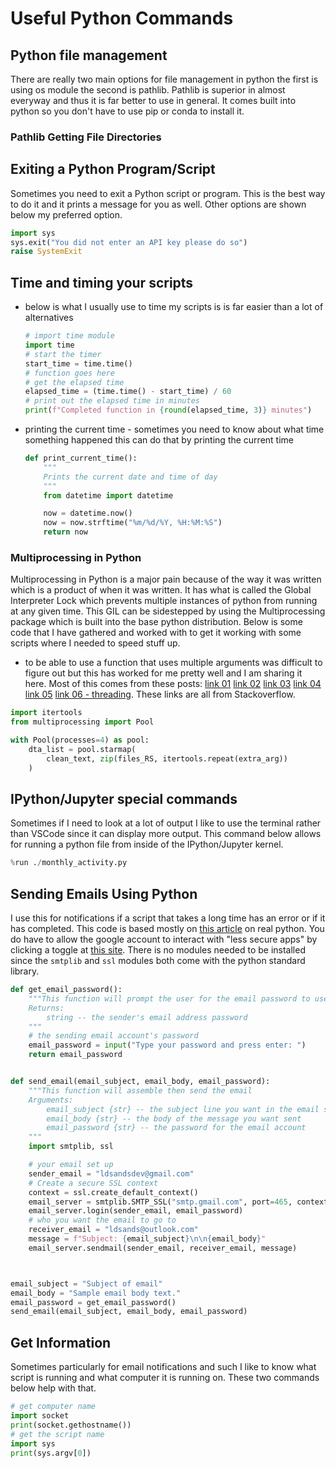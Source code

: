 # Useful Python Commands

## Python file management

There are really two main options for file management in python the first is using os module the second is pathlib. Pathlib is superior in almost everyway and thus it is far better to use in general. It comes built into python so you don't have to use pip or conda to install it.

### Pathlib Getting File Directories



## Exiting a Python Program/Script

Sometimes you need to exit a Python script or program. This is the best way to do it and it prints a message for you as well. Other options are shown below my preferred option.

```Python
import sys
sys.exit("You did not enter an API key please do so")
raise SystemExit
```

## Time and timing your scripts

- below is what I usually use to time my scripts is is far easier than a lot of alternatives

    ```Python
    # import time module
    import time
    # start the timer
    start_time = time.time()
    # function goes here
    # get the elapsed time
    elapsed_time = (time.time() - start_time) / 60
    # print out the elapsed time in minutes
    print(f"Completed function in {round(elapsed_time, 3)} minutes")
    ```

- printing the current time - sometimes you need to know about what time something happened this can do that by printing the current time

    ```Python
    def print_current_time():
        """
        Prints the current date and time of day
        """
        from datetime import datetime

        now = datetime.now()
        now = now.strftime("%m/%d/%Y, %H:%M:%S")
        return now
    ```

### Multiprocessing in Python

Multiprocessing in Python is a major pain because of the way it was written which is a product of when it was written. It has what is called the Global Interpreter Lock which prevents multiple instances of python from running at any given time. This GIL can be sidestepped by using the Multiprocessing package which is built into the base python distribution. Below is some code that I have gathered and worked with to get it working with some scripts where I needed to speed stuff up.

- to be able to use a function that uses multiple arguments was difficult to figure out but this has worked for me pretty well and I am sharing it here. Most of this comes from these posts: [link 01](https://stackoverflow.com/questions/36587211/easiest-way-to-read-csv-files-with-multiprocessing-in-pandas) [link 02](https://stackoverflow.com/questions/54043682/how-to-use-multiprocessing-with-multiple-arguments-in-python-3) [link 03](https://stackoverflow.com/questions/5442910/python-multiprocessing-pool-map-for-multiple-arguments) [link 04](https://stackoverflow.com/questions/53924018/python-multiprocessing-on-windows) [link 05](https://stackoverflow.com/questions/53924018/python-multiprocessing-on-windows) [link 06 - threading](https://stackoverflow.com/questions/49875889/run-two-python-files-at-the-same-time). These links are all from Stackoverflow.

```Python
import itertools
from multiprocessing import Pool

with Pool(processes=4) as pool:
    dta_list = pool.starmap(
        clean_text, zip(files_RS, itertools.repeat(extra_arg))
    )
```

## IPython/Jupyter special commands

Sometimes if I need to look at a lot of output I like to use the terminal rather than VSCode since it can display more output. This command below allows for running a python file from inside of the IPython/Jupyter kernel.

```Python
%run ./monthly_activity.py
```

## Sending Emails Using Python

I use this for notifications if a script that takes a long time has an error or if it has completed. This code is based mostly on [this article](https://realpython.com/python-send-email/) on real python. You do have to allow the google account to interact with "less secure apps" by clicking a toggle at [this site](https://myaccount.google.com/lesssecureapps). There is no modules needed to be installed since the `smtplib` and `ssl` modules both come with the python standard library.

```Python
def get_email_password():
    """This function will prompt the user for the email password to use later
    Returns:
        string -- the sender's email address password
    """
    # the sending email account's password
    email_password = input("Type your password and press enter: ")
    return email_password


def send_email(email_subject, email_body, email_password):
    """This function will assemble then send the email
    Arguments:
        email_subject {str} -- the subject line you want in the email sent
        email_body {str} -- the body of the message you want sent
        email_password {str} -- the password for the email account
    """
    import smtplib, ssl

    # your email set up
    sender_email = "ldsandsdev@gmail.com"
    # Create a secure SSL context
    context = ssl.create_default_context()
    email_server = smtplib.SMTP_SSL("smtp.gmail.com", port=465, context=context)
    email_server.login(sender_email, email_password)
    # who you want the email to go to
    receiver_email = "ldsands@outlook.com"
    message = f"Subject: {email_subject}\n\n{email_body}"
    email_server.sendmail(sender_email, receiver_email, message)



email_subject = "Subject of email"
email_body = "Sample email body text."
email_password = get_email_password()
send_email(email_subject, email_body, email_password)
```

## Get Information

Sometimes particularly for email notifications and such I like to know what script is running and what computer it is running on. These two commands below help with that.

```Python
# get computer name
import socket
print(socket.gethostname())
# get the script name
import sys
print(sys.argv[0])
```
